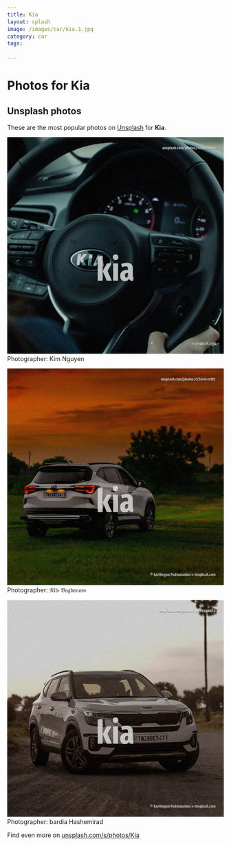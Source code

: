 ```yaml
---
title: Kia
layout: splash
image: /images/car/kia.1.jpg
category: car
tags:

---
```

# Photos for Kia
 
## Unsplash photos
These are the most popular photos on [Unsplash](https://unsplash.com) for **Kia**.
 
![Kia](/images/car/kia.1.jpg)
Photographer:  Kim Nguyen
 
![Kia](/images/car/kia.2.jpg)
Photographer:  𝔑𝔦𝔩𝔰 𝔅𝔬𝔤𝔡𝔞𝔫𝔬𝔳𝔰
 
![Kia](/images/car/kia.3.jpg)
Photographer:  bardia Hashemirad
 
Find even more on [unsplash.com/s/photos/Kia](https://unsplash.com/s/photos/Kia)
 
